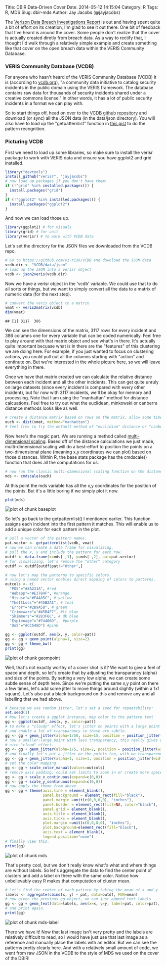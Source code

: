 Title: DBIR Data-Driven Cover
Date: 2014-05-12 14:15:04
Category: R
Tags: R, MDS
Slug: dbir-mds
Author: Jay Jacobs (@jayjacobs)

The [Verizon Data Breach Investigations Report](http://www.verizonenterprise.com/DBIR/2014) is out and having spent quite a bit of effort on its creation, I'm glad to see it out there.  One bit of feedback that I've heard is around the cover.  Some people don't realize that the cover is actually created diretly from breach data.  As a way to rectify that, I thought I'd walk through a relatively simple example and create something like that cover on the open breach data within the VERIS Community Database. 

### VERIS Community Database (VCDB)

For anyone who hasn't heard of the VERIS Community Database (VCDB) it is (according to [vcdb.org](http://vcdb.org)), "a community data initiative to catalog security incidents in the public domain using the VERIS framework. The database contains raw data for thousands of security incidents shared under a creative commons license."  In other words, it has a lot of public security incidents in a format we can play with.

So to start things off, head on over to the [VCDB github repository](https://github.com/vz-risk/VCDB) and download (or sync) all the JSON data (in the data/json directory).  You will also have to load up the "getpatternlist" function in [this gist](https://gist.github.com/jayjacobs/a145cb87551f551fc719) to do the pattern recognition. 



### Picturing VCDB

First we need to load up some libraries, so make sure to install the verisr package to work with VERIS data and ensure you have ggplot2 and grid installed.


```r
library("devtools")
install_github("verisr", "jayjacobs")
# now load up packages if you don't have them:
if (!"grid" %in% installed.packages()) {
  install.packages("grid")
}
if (!"ggplot2" %in% installed.packages()) {
  install.packages("ggplot2")
}
```

And now we can load those up.


```r
library(ggplot2) # for visuals
library(grid) # for unit
library(verisr) # to work with VCDB data
```

Let's set the directory for the JSON files we downloaded from the VCDB repo.


```r
# Go to https://github.com/vz-risk/VCDB and download the JSON data
vcdb.dir <- "VCDB/data/json"
# load up the JSON into a verisr object
vcdb <- json2veris(vcdb.dir)
```

Now we have a verisr object in the 'vcdb' variable.  We could use that to do all sorts or things, but we want to simply convert all the data to a matrix of numeric data (for the next step).  

```r
# convert the veris object to a matrix
vmat <- veris2matrix(vcdb)
dim(vmat)
```

```
## [1] 3117  386
```

We can see the dimensions of the matrix, 3117 rows for every incident and 386 columns one for every variable that can be coded numerically.  Feel free to play around with that matrix object and see what's in there.  It's actually quite important becuase what is in there are the "features" of this clustering we are doing here.  For example, if you just wanted to focus on clustering actions, you could pull out all the columns starting with "action" and continute on.  But we're interested in the whole picture here, so we will leave everything in there.

Once we have that matrix created we can calculate the relative distance between each incident and all the other incidents.  This can get quite unruly on large datasets (since every incident is compared with every other incident), but for now with 3117 incidents, we'll be okay for memory and processing.  Note that I am using the "manhattan" method for distance calcuations.  Feel free to try out what the euclidean, minkowski or canberra distance methods looks like as well. 


```r
# create a distance matrix based on rows on the matrix, allow some time
ouch <- dist(vmat, method="manhattan")
# feel free to try the default method of "euclidian" distance or "canberra" 
```

Now here's the magic part.  We are running a method called [multi-dimensional scaling](http://en.wikipedia.org/wiki/Multidimensional_scaling).  Based off of the distance calculations we just made, multi-dimensional scaling will do a best-effort to position the points on a two-dimensional plane (meaning x,y coordinates we can plot) based on those distances.  Within R, the base stats package has the cmdscale() function that does all the computations for us.


```r
# now run the classic multi-dimensional scaling function on the distance matrix
mds <- cmdscale(ouch)
```

At this point the mds variable has all the x,y coordinates for the position of the points.  But it's a little boring if we simply plot it now.


```r
plot(mds)
```

![plot of chunk baseplot](/blog/images/2014/05/baseplot.png) 

So let's go back to the getpatternlist() I mentioned earlier.  This function assigns each incident into the first pattern it matches. This will enable us to add a unique color for each pattern in the plot.


```r
# pull a vector of the pattern names.
pat.vector <- getpatternlist(vcdb, vmat)
# now we can create a data frame for visualizing. 
# pull the x, y and include the pattern for each row.
outdf <- data.frame(x=mds[ ,1], y=mds[ ,2], pat=pat.vector)
# for visualizing, let's remove the "other" category
outdf <- outdf[outdf$pat!="Other",]

# now let's map the patterns to specific colors.
# using a named vector enables direct mapping of colors to patterns.
outcols <- c(
  "POS"="#8A231A", #red
  "Webapp"="#E37B4F", #orange
  "Misuse"="#FAA85C", # yellow
  "TheftLoss"="#45B2A1", # teal
  "Error"="#2B9A5B", # green
  "Crimeware"="#45B4F7", #lt blue
  "Skimmers"="#283F6C", # dk blue
  "Espionage"="#74406D",  #purple
  "DoS"="#CC548D") #pink

gg <- ggplot(outdf, aes(x, y, color=pat))
gg <- gg + geom_point(alpha=1, size=2)
gg <- gg + theme_bw()
print(gg)
```

![plot of chunk geompoint](/blog/images/2014/05/geompoint.png) 

Well, that's not exactly worthy of a cover shot is it?  We want to give a feel of space and depth, so let's create that by adjusting the transparancy (alpha) and size of the points.  By setting a very low alpha, we can create some subtle sense of depth here.  Since we're putting the same x,y point on there a few times, let's add some jitter to move things around slightly (within a 1x1 square).  Let's also put a black background on this and remove any and all labelling that we had above.


```r
# because we use random jitter, let's set a seed for repeatability:
set.seed(1)
# Now let's create a ggplot instance, map color to the pattern text
gg <- ggplot(outdf, aes(x, y, color=pat))
# to make a "cloudy" effect, let's jitter on points with a large point
# and enable a lot of transparancy so these are subtle.
gg <- gg + geom_jitter(alpha=1/50, size=15, position = position_jitter(width = 1, height=1))
# now a smaller-large point with less transparancy, this really gives a 
# nice "cloud" effect.
gg <- gg + geom_jitter(alpha=1/5, size=2, position = position_jitter(width = 2, height=2))
# and finally let's put a jitter on the points too, with no transparency
gg <- gg + geom_jitter(alpha=1, size=1, position = position_jitter(width = 1, height=1))
# set the color mapping
gg <- gg + scale_color_manual(values=outcols)
# remove axis padding, could set limits to zoom in or create more space
gg <- gg + scale_x_continuous(expand=c(0,0))
gg <- gg + scale_y_continuous(expand=c(0,0))
# now apply the theme from above.
gg <- gg + theme(axis.line = element_blank(),
                 panel.background = element_rect(fill="black"),
                 panel.margin =unit(c(0,0,0,0), "inches"),
                 panel.border = element_rect(fill=NA, color="black"),
                 panel.grid = element_blank(),
                 axis.title = element_blank(),
                 axis.ticks = element_blank(),
                 plot.margin =unit(c(0,0,0,0), "inches"),
                 plot.background=element_rect(fill="black"),
                 axis.text = element_blank(),
                 legend.position="none")
# finally view this.
print(gg)
```

![plot of chunk mds](/blog/images/2014/05/mds.png) 

That's pretty cool, but we don't really know what's what and where things are without labels.  So let's aggregate the data to find the center point of clusters and add a label on there with the same color.  Notice how unbelievably easy R makes that computation of cluster mean.


```r
# Let's find the center of each pattern by taking the mean of x and y
labels <- aggregate(cbind(x, y) ~ pat, data=outdf, FUN=mean)
# now given the previous gg object, we can just append text labels
gg <- gg + geom_text(data=labels, aes(x=x, y=y, label=pat, color=pat), size=10)
# and print again.
print(gg)
```

![plot of chunk mds-label](/blog/images/2014/05/mds-label.png) 

There we have it!  Now that last image isn't very pretty and the labels are relatively difficult to read, so I would have just use that last image as a reference and manually place the labels with an editor.  But we can see the patterns pretty clearly here.  And with a relatively small amount of code, we went from raw JSON in the VCDB to the style of MDS we used on the cover of the DBIR!

